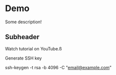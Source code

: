 # Demo

Some description!

## Subheader

Watch tutorial on YouTube.ß

Generate SSH key

ssh-keygen -t rsa -b 4096 -C "email@example.com"